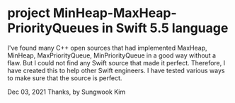 # project MinHeap-MaxHeap-PriorityQueues in Swift 5.5 language

I've found many C++ open sources that had implemented MaxHeap, MinHeap, MaxPriorityQueue, MinPriorityQueue in a good way without a flaw.
But I could not find any Swift source that made it perfect.
Therefore, I have created this to help other Swift engineers.
I have tested various ways to make sure that the source is perfect.

Dec 03, 2021
Thanks, by Sungwook Kim
